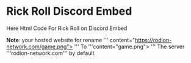 # Rick Roll Discord Embed
Here Html Code For Rick Roll on Discord Embed

**Note**: your hosted website for rename '''
content="https://rodion-network.com/game.png">
''' To 
'''content="game.png">
''' The server 
'''rodion-network.com''' by default
